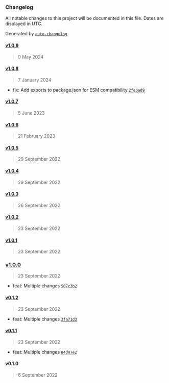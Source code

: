 ### Changelog

All notable changes to this project will be documented in this file. Dates are displayed in UTC.

Generated by [`auto-changelog`](https://github.com/CookPete/auto-changelog).

#### [v1.0.9](https://github.com/iliubinskii/lodash-commonjs-es/compare/v1.0.8...v1.0.9)

> 9 May 2024

#### [v1.0.8](https://github.com/iliubinskii/lodash-commonjs-es/compare/v1.0.7...v1.0.8)

> 7 January 2024

- fix: Add exports to package.json for ESM compatibility [`2febad9`](https://github.com/iliubinskii/lodash-commonjs-es/commit/2febad96409c94b1ea0906120cdf851ab53e5161)

#### [v1.0.7](https://github.com/iliubinskii/lodash-commonjs-es/compare/v1.0.6...v1.0.7)

> 5 June 2023

#### [v1.0.6](https://github.com/iliubinskii/lodash-commonjs-es/compare/v1.0.5...v1.0.6)

> 21 February 2023

#### [v1.0.5](https://github.com/iliubinskii/lodash-commonjs-es/compare/v1.0.4...v1.0.5)

> 29 September 2022

#### [v1.0.4](https://github.com/iliubinskii/lodash-commonjs-es/compare/v1.0.3...v1.0.4)

> 29 September 2022

#### [v1.0.3](https://github.com/iliubinskii/lodash-commonjs-es/compare/v1.0.2...v1.0.3)

> 26 September 2022

#### [v1.0.2](https://github.com/iliubinskii/lodash-commonjs-es/compare/v1.0.1...v1.0.2)

> 23 September 2022

#### [v1.0.1](https://github.com/iliubinskii/lodash-commonjs-es/compare/v1.0.0...v1.0.1)

> 23 September 2022

### [v1.0.0](https://github.com/iliubinskii/lodash-commonjs-es/compare/v0.1.2...v1.0.0)

> 23 September 2022

- feat: Multiple changes [`507c3b2`](https://github.com/iliubinskii/lodash-commonjs-es/commit/507c3b28d754efd83d7836aaae58286028177484)

#### [v0.1.2](https://github.com/iliubinskii/lodash-commonjs-es/compare/v0.1.1...v0.1.2)

> 23 September 2022

- feat: Multiple changes [`3fa71d3`](https://github.com/iliubinskii/lodash-commonjs-es/commit/3fa71d3f41e36343bae95bee8756f6dc9739e8cc)

#### [v0.1.1](https://github.com/iliubinskii/lodash-commonjs-es/compare/v0.1.0...v0.1.1)

> 23 September 2022

- feat: Multiple changes [`04d07e2`](https://github.com/iliubinskii/lodash-commonjs-es/commit/04d07e25eceb50458a654499786a4724db021f68)

#### v0.1.0

> 6 September 2022
